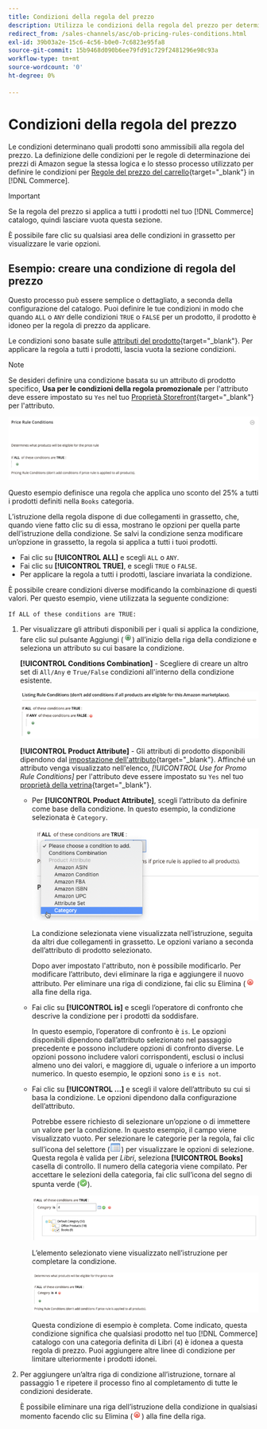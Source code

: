 ```yaml
---
title: Condizioni della regola del prezzo
description: Utilizza le condizioni della regola del prezzo per determinare quali prodotti sono idonei per la regola del prezzo di listino.
redirect_from: /sales-channels/asc/ob-pricing-rules-conditions.html
exl-id: 39b03a2e-15c6-4c56-b0e0-7c6823e95fa8
source-git-commit: 15b9468d090b6ee79fd91c729f2481296e98c93a
workflow-type: tm+mt
source-wordcount: '0'
ht-degree: 0%

---
```


# Condizioni della regola del prezzo

Le condizioni determinano quali prodotti sono ammissibili alla regola del prezzo. La definizione delle condizioni per le regole di determinazione dei prezzi di Amazon segue la stessa logica e lo stesso processo utilizzato per definire le condizioni per [Regole del prezzo del carrello](https://docs.magento.com/user-guide/marketing/price-rules-cart.html){target=&quot;_blank&quot;} in [!DNL Commerce].

>[!IMPORTANT]
>
>Se la regola del prezzo si applica a tutti i prodotti nel tuo [!DNL Commerce] catalogo, quindi lasciare vuota questa sezione.

È possibile fare clic su qualsiasi area delle condizioni in grassetto per visualizzare le varie opzioni.

## Esempio: creare una condizione di regola del prezzo

Questo processo può essere semplice o dettagliato, a seconda della configurazione del catalogo. Puoi definire le tue condizioni in modo che quando `ALL` o `ANY` delle condizioni `TRUE` o `FALSE` per un prodotto, il prodotto è idoneo per la regola di prezzo da applicare.

Le condizioni sono basate sulle [attributi del prodotto](https://docs.magento.com/user-guide/catalog/product-attributes.html){target=&quot;_blank&quot;}. Per applicare la regola a tutti i prodotti, lascia vuota la sezione condizioni.

>[!NOTE]
>
>Se desideri definire una condizione basata su un attributo di prodotto specifico, **Usa per le condizioni della regola promozionale** per l&#39;attributo deve essere impostato su `Yes` nel tuo [Proprietà Storefront](https://docs.magento.com/user-guide/stores/attribute-product-create.html){target=&quot;_blank&quot;} per l&#39;attributo.

![Condizione della regola del prezzo - riga 1](assets/ob-price-rules-condition-1.png)

Questo esempio definisce una regola che applica uno sconto del 25% a tutti i prodotti definiti nella `Books` categoria.

L’istruzione della regola dispone di due collegamenti in grassetto, che, quando viene fatto clic su di essa, mostrano le opzioni per quella parte dell’istruzione della condizione. Se salvi la condizione senza modificare un’opzione in grassetto, la regola si applica a tutti i tuoi prodotti.

- Fai clic su **[!UICONTROL ALL]** e scegli `ALL` o `ANY`.
- Fai clic su **[!UICONTROL TRUE]**, e scegli `TRUE` o `FALSE`.
- Per applicare la regola a tutti i prodotti, lasciare invariata la condizione.

È possibile creare condizioni diverse modificando la combinazione di questi valori. Per questo esempio, viene utilizzata la seguente condizione:

`If ALL of these conditions are TRUE:`

1. Per visualizzare gli attributi disponibili per i quali si applica la condizione, fare clic sul pulsante Aggiungi (![Icona Aggiungi](assets/btn-add-grn.png)) all’inizio della riga della condizione e seleziona un attributo su cui basare la condizione.

   **[!UICONTROL Conditions Combination]** - Scegliere di creare un altro set di `All/Any` e `True/False` condizioni all&#39;interno della condizione esistente.

   ![Combinazione delle condizioni della regola del prezzo](assets/ob-conditions-combinations.png)

   **[!UICONTROL Product Attribute]** - Gli attributi di prodotto disponibili dipendono dal [impostazione dell&#39;attributo](https://docs.magento.com/user-guide/stores/attribute-product-create.html){target=&quot;_blank&quot;}. Affinché un attributo venga visualizzato nell&#39;elenco, *[!UICONTROL Use for Promo Rule Conditions]* per l&#39;attributo deve essere impostato su `Yes` nel tuo [proprietà della vetrina](https://docs.magento.com/user-guide/stores/attribute-product-create.html){target=&quot;_blank&quot;}.

   - Per **[!UICONTROL Product Attribute]**, scegli l’attributo da definire come base della condizione. In questo esempio, la condizione selezionata è `Category`.

      ![Condizione della regola del prezzo - linea 2, parte 2](assets/ob-price-rule-condition-2.png)

      La condizione selezionata viene visualizzata nell’istruzione, seguita da altri due collegamenti in grassetto. Le opzioni variano a seconda dell’attributo di prodotto selezionato.

      Dopo aver impostato l&#39;attributo, non è possibile modificarlo. Per modificare l’attributo, devi eliminare la riga e aggiungere il nuovo attributo. Per eliminare una riga di condizione, fai clic su Elimina (![Icona Elimina](assets/btn-del-red.png) alla fine della riga.

   - Fai clic su **[!UICONTROL is]** e scegli l’operatore di confronto che descrive la condizione per i prodotti da soddisfare.

      In questo esempio, l’operatore di confronto è `is`. Le opzioni disponibili dipendono dall’attributo selezionato nel passaggio precedente e possono includere opzioni di confronto diverse. Le opzioni possono includere valori corrispondenti, esclusi o inclusi almeno uno dei valori, e maggiore di, uguale o inferiore a un importo numerico. In questo esempio, le opzioni sono `is` e `is not`.

   - Fai clic su **[!UICONTROL ...]** e scegli il valore dell’attributo su cui si basa la condizione. Le opzioni dipendono dalla configurazione dell’attributo.

      Potrebbe essere richiesto di selezionare un’opzione o di immettere un valore per la condizione. In questo esempio, il campo viene visualizzato vuoto. Per selezionare le categorie per la regola, fai clic sull’icona del selettore (![Icona del selettore](assets/btn-chooser.png)) per visualizzare le opzioni di selezione. Questa regola è valida per _Libri_, seleziona **[!UICONTROL Books]** casella di controllo. Il numero della categoria viene compilato. Per accettare le selezioni della categoria, fai clic sull’icona del segno di spunta verde (![Icona a forma di segno di spunta](assets/btn-check-mark-green.png)).

      ![Condizione della regola del prezzo - linea 2, parte 3](assets/ob-price-rule-condition-3.png)

      L’elemento selezionato viene visualizzato nell’istruzione per completare la condizione.

      ![Condizione della regola del prezzo - linea 2, parte 4](assets/ob-price-rule-condition-4.png)

      Questa condizione di esempio è completa. Come indicato, questa condizione significa che qualsiasi prodotto nel tuo [!DNL Commerce] catalogo con una categoria definita di Libri (`4`) è idonea a questa regola di prezzo. Puoi aggiungere altre linee di condizione per limitare ulteriormente i prodotti idonei.

1. Per aggiungere un’altra riga di condizione all’istruzione, tornare al passaggio 1 e ripetere il processo fino al completamento di tutte le condizioni desiderate.

   È possibile eliminare una riga dell’istruzione della condizione in qualsiasi momento facendo clic su Elimina (![Icona Elimina](assets/btn-del-red.png)) alla fine della riga.

